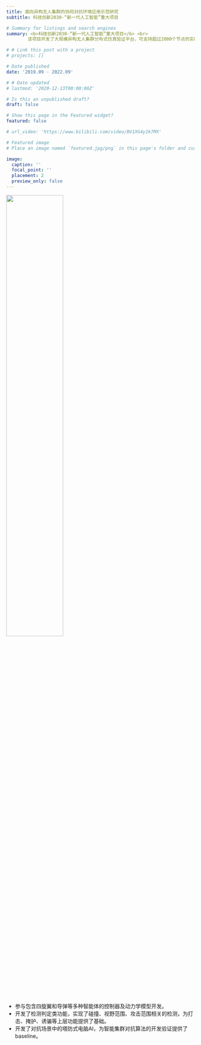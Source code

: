 ```yaml
---
title: 面向异构无人集群的协同对抗环境应用示范研究
subtitle: 科技创新2030-“新一代人工智能”重大项目

# Summary for listings and search engines
summary: <b>科技创新2030-“新一代人工智能”重大项目</b> <br> 
        该项目开发了大规模异构无人集群分布式仿真验证平台，可支持超过2000个节点的实时仿真

# # Link this post with a project
# projects: []

# Date published
date: '2019.09 - 2022.09'

# # Date updated
# lastmod: '2020-12-13T00:00:00Z'

# Is this an unpublished draft?
draft: false

# Show this page in the Featured widget?
featured: false

# url_video: 'https://www.bilibili.com/video/BV1XG4y1k7MX'

# Featured image
# Place an image named `featured.jpg/png` in this page's folder and customize its options here.

image:
  caption: ''
  focal_point: ''
  placement: 2
  preview_only: false
---
```


<img src="../post_image/大规模2.gif" width="55%" /> 

* 参与包含四旋翼和导弹等多种智能体的控制器及动力学模型开发。
* 开发了检测判定类功能，实现了碰撞、视野范围、攻击范围相关的检测，为打击、掩护、诱骗等上层功能提供了基础。
* 开发了对抗场景中的塔防式电脑AI，为智能集群对抗算法的开发验证提供了baseline。